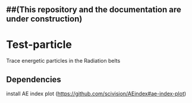 ##(This repository and the documentation are under construction)
-------------------------------------------------------

# Test-particle  
Trace energetic particles in the Radiation belts

## Dependencies

install AE index plot (https://github.com/scivision/AEindex#ae-index-plot)
